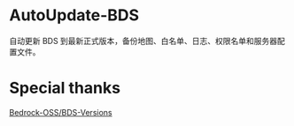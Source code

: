 # AutoUpdate-BDS
自动更新 BDS 到最新正式版本，备份地图、白名单、日志、权限名单和服务器配置文件。

# Special thanks
[Bedrock-OSS/BDS-Versions](https://github.com/Bedrock-OSS/BDS-Versions)
